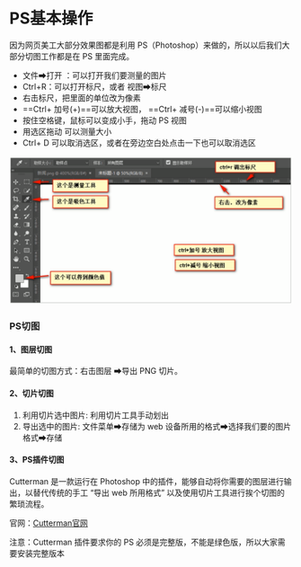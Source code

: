 # PS基本操作

因为网页美工大部分效果图都是利用 PS（Photoshop）来做的，所以以后我们大部分切图工作都是在 PS 里面完成。

* 文件➡打开 ：可以打开我们要测量的图片
* Ctrl+R：可以打开标尺，或者 视图➡标尺
* 右击标尺，把里面的单位改为像素
* ==Ctrl+ 加号(+)==可以放大视图， ==Ctrl+ 减号(-)==可以缩小视图
* 按住空格键，鼠标可以变成小手，拖动 PS 视图
* 用选区拖动 可以测量大小
* Ctrl+ D 可以取消选区，或者在旁边空白处点击一下也可以取消选区

![](images/photoshop.png)

### PS切图

#### 1、图层切图

最简单的切图方式：右击图层 ➡导出 PNG 切片。

#### 2、切片切图

1. 利用切片选中图片: 利用切片工具手动划出
2. 导出选中的图片: 文件菜单➡存储为 web 设备所用的格式➡选择我们要的图片格式➡存储

#### 3、PS插件切图

Cutterman 是一款运行在 Photoshop 中的插件，能够自动将你需要的图层进行输出，以替代传统的手工 “导出 web 所用格式”
以及使用切片工具进行挨个切图的繁琐流程。

官网：[Cutterman官网](https://www.cutterman.cn)

注意：Cutterman 插件要求你的 PS 必须是完整版，不能是绿色版，所以大家需要安装完整版本
